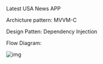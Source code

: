 Latest USA News APP

Archicture pattern: MVVM-C


Design Patten: Dependency Injection

Flow Diagram:

![img](https://github.com/user-attachments/assets/3bad7288-20be-4469-be0f-7c32ec03c887)



